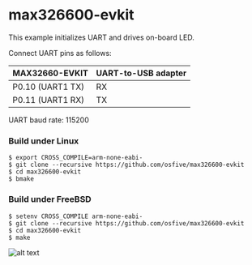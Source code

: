 # max326600-evkit

This example initializes UART and drives on-board LED.

Connect UART pins as follows:

| MAX32660-EVKIT    | UART-to-USB adapter  |
| ----------------- | -------------------- |
| P0.10 (UART1 TX)  | RX                   |
| P0.11 (UART1 RX)  | TX                   |

UART baud rate: 115200

### Build under Linux

    $ export CROSS_COMPILE=arm-none-eabi-
    $ git clone --recursive https://github.com/osfive/max326600-evkit
    $ cd max326600-evkit
    $ bmake

### Build under FreeBSD

    $ setenv CROSS_COMPILE arm-none-eabi-
    $ git clone --recursive https://github.com/osfive/max326600-evkit
    $ cd max326600-evkit
    $ make

![alt text](https://raw.githubusercontent.com/osfive/max326600-evkit/master/images/max326600-evkit.jpg)
